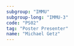 ```yaml
---
subgroup: "IMMU"
subgroup-long: "IMMU-3"
code: "PS02"
tag: "Poster Presenter"
name: "Michael Getz"
---
```

